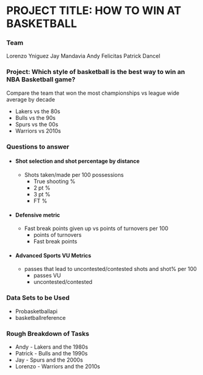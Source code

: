 
# PROJECT TITLE: HOW TO WIN AT BASKETBALL

### Team
Lorenzo Yniguez
Jay Mandavia
Andy Felicitas
Patrick Dancel

### Project: Which style of basketball is the best way to win an NBA Basketball game?
Compare the team that won the most championships vs league wide average by decade
* Lakers vs the 80s
* Bulls vs the 90s
* Spurs vs the 00s
* Warriors vs 2010s

### Questions to answer
* #### Shot selection and shot percentage by distance
    * Shots taken/made per 100 possessions
        * True shooting %
        * 2 pt %
        * 3 pt %
        * FT %


* #### Defensive metric 
    * Fast break points given up vs points of turnovers per 100
        * points of turnovers
        * Fast break points

* #### Advanced Sports VU Metrics
    * passes that lead to uncontested/contested shots and shot% per 100
        * passes VU
        * uncontested/contested



### Data Sets to be Used
* Probasketballapi
* basketballreference

### Rough Breakdown of Tasks
* Andy - Lakers and the 1980s
* Patrick - Bulls and the 1990s
* Jay - Spurs and the 2000s
* Lorenzo - Warriors and the 2010s


